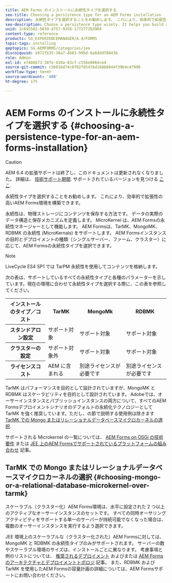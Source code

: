 ```yaml
---
title: AEM Forms のインストールに永続性タイプを選択する
seo-title: Choosing a persistence type for an AEM Forms installation
description: 永続性タイプを選択することをお勧めします。 これにより、効率的で拡張性の高いAEM Forms環境を構築できます。
seo-description: Choose a persistence type wisely. It helps you build an efficient and scale able AEM Forms environment.
uuid: 1c692502-5039-4757-9358-1772772b3904
content-type: reference
products: SG_EXPERIENCEMANAGER/6.4/FORMS
topic-tags: installing
geptopics: SG_AEMFORMS/categories/jee
discoiquuid: a972fb35-38a7-4b83-99bd-6a6dddf8043b
role: Admin
exl-id: ef486673-30fe-410a-83cf-c55be6064ce4
source-git-commit: c5b816d74c6f02f85476d16868844f39b4c47996
workflow-type: tm+mt
source-wordcount: '408'
ht-degree: 17%

---
```


# AEM Forms のインストールに永続性タイプを選択する {#choosing-a-persistence-type-for-an-aem-forms-installation}

>[!CAUTION]
>
>AEM 6.4 の拡張サポートは終了し、このドキュメントは更新されなくなりました。 詳細は、 [技術サポート期間](https://helpx.adobe.com/jp/support/programs/eol-matrix.html). サポートされているバージョンを見つける [ここ](https://experienceleague.adobe.com/docs/?lang=ja).

永続性タイプを選択することをお勧めします。 これにより、効率的で拡張性の高いAEM Forms環境を構築できます。

永続性は、物理ストレージにコンテンツを保存する方法です。 データの実際のデータ構造と保存メカニズムを定義します。 MicroKernel は、AEM Formsの永続性マネージャーとして機能します。 AEM Formsは、TarMK、MongoMK、RDBMK の永続性 (MicroKernals) をサポートします。 AEM Formsインスタンスの目的とデプロイメントの種類（シングルサーバー、ファーム、クラスター）に応じて、AEM Formsの永続性タイプを選択できます。

>[!NOTE]
>
>LiveCycle ES4 SP1 では TarPM 永続性を使用してコンテンツを格納します。

次の表は、サポートしているすべての永続性タイプと各種のパラメーターを示しています。現在の環境に合わせて永続性タイプを選択する際に、この表を参照してください。

<table> 
 <tbody>
  <tr>
   <th><strong>インストールのタイプ／コスト</strong></th> 
   <th><strong>TarMK</strong></th> 
   <th><strong>MongoMk</strong></th> 
   <th><strong>RDBMK</strong></th> 
  </tr>
  <tr>
   <th><strong>スタンドアロン設定</strong></th> 
   <td>サポート対象<br /> </td> 
   <td>サポート対象</td> 
   <td>サポート対象</td> 
  </tr>
  <tr>
   <th><strong>クラスターの設定</strong></th> 
   <td>サポート対象外</td> 
   <td>サポート対象</td> 
   <td>サポート対象</td> 
  </tr>
  <tr>
   <th><strong>ライセンスコスト</strong></th> 
   <td>AEM に含まれる </td> 
   <td>別途ライセンスが必要です</td> 
   <td>別途ライセンスが必要です</td> 
  </tr>
 </tbody>
</table>

TarMK はパフォーマンスを目的として設計されていますが、MongoMK と RDBMK はスケーラビリティを目的として設計されています。 Adobeでは、オーサーインスタンスとパブリッシュインスタンスの両方について、すべてのAEM Formsデプロイメントシナリオのデフォルトの永続化テクノロジーとして TarMK を強く推奨しています。ただし、の節で説明する使用例は除きます [TarMK での Mongo またはリレーショナルデータベースマイクロカーネルの選択](#p-choosing-mongo-or-a-relational-database-microkernel-over-tarmk-p).

サポートされる Microkernel の一覧については、 [AEM Forms on OSGi の技術要件](/help/sites-deploying/technical-requirements.md) または [JEE 上のAEM Formsでサポートされているプラットフォームの組み合わせ](/help/forms/using/aem-forms-jee-supported-platforms.md) 記事。

## TarMK での Mongo またはリレーショナルデータベースマイクロカーネルの選択 {#choosing-mongo-or-a-relational-database-microkernel-over-tarmk}

スケーラブル（クラスター化）AEM Forms環境は、水平に設定された 2 つ以上のアクティブなオーサーインスタンスのセットです。 すべての同時オーサリングアクティビティをサポートする単一のサーバーが持続可能でなくなった場合は、複数のオーサーインスタンスを実行するよう選択できます。

JEE 環境上のスケーラブルな（クラスター化された）AEM Formsに対しては、MongoMK と RDBMK の永続性タイプのみがサポートされます。 サーバーの数やスケーラブル環境のサイズは、インストールごとに異なります。 考慮事項と例のリストについては、 [推奨されるデプロイメント](/help/sites-deploying/recommended-deploys.md) およびまたは [AEM Formsのアーキテクチャとデプロイメントトポロジ](/help/forms/using/aem-forms-architecture-deployment.md) 記事。 また、RDBMK および TarMK を使用したAEM Formsの容量計画の詳細については、AEM Formsサポートにお問い合わせください。
